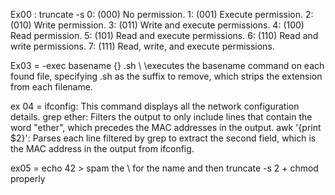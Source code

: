 Ex00 : truncate -s 
0: (000) No permission.
1: (001) Execute permission.
2: (010) Write permission.
3: (011) Write and execute permissions.
4: (100) Read permission.
5: (101) Read and execute permissions.
6: (110) Read and write permissions.
7: (111) Read, write, and execute permissions.

Ex03 = -exec basename {} .sh \ \executes the basename command on each found file, specifying .sh as the suffix to remove, which strips the extension from each filename.

ex 04 = ifconfig: This command displays all the network configuration details.
grep ether: Filters the output to only include lines that contain the word "ether", which precedes the MAC addresses in the output.
awk '{print $2}': Parses each line filtered by grep to extract the second field, which is the MAC address in the output from ifconfig.

ex05 = echo 42 > spam the \ for the name and then truncate -s 2  + chmod properly